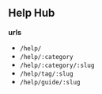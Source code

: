 ## Help Hub

**urls**

* `/help/`
* `/help/:category`
* `/help/:category/:slug`
* `/help/tag/:slug`
* `/help/guide/:slug`